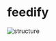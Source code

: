 feedify
=======

![structure](https://cloud.githubusercontent.com/assets/1843523/2942109/d6d7180c-d9af-11e3-9c89-f050c7bae2cb.png)
